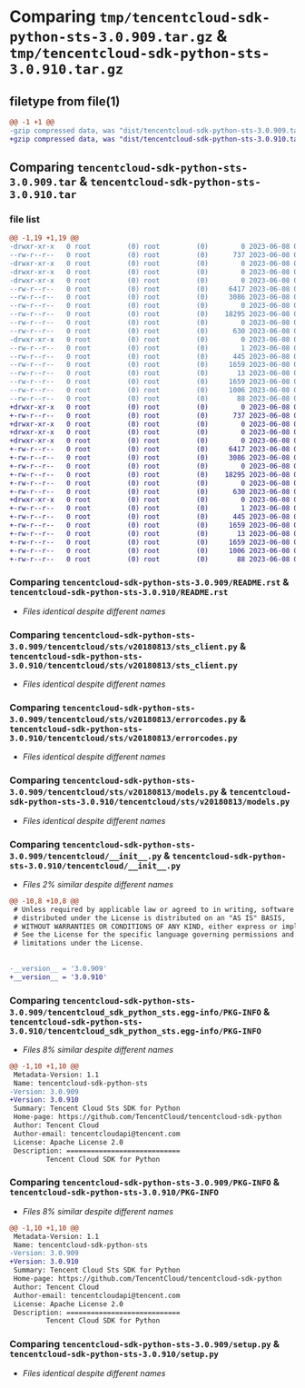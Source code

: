 # Comparing `tmp/tencentcloud-sdk-python-sts-3.0.909.tar.gz` & `tmp/tencentcloud-sdk-python-sts-3.0.910.tar.gz`

## filetype from file(1)

```diff
@@ -1 +1 @@
-gzip compressed data, was "dist/tencentcloud-sdk-python-sts-3.0.909.tar", last modified: Thu Jun  8 00:32:48 2023, max compression
+gzip compressed data, was "dist/tencentcloud-sdk-python-sts-3.0.910.tar", last modified: Thu Jun  8 09:19:01 2023, max compression
```

## Comparing `tencentcloud-sdk-python-sts-3.0.909.tar` & `tencentcloud-sdk-python-sts-3.0.910.tar`

### file list

```diff
@@ -1,19 +1,19 @@
-drwxr-xr-x   0 root         (0) root         (0)        0 2023-06-08 00:32:48.000000 tencentcloud-sdk-python-sts-3.0.909/
--rw-r--r--   0 root         (0) root         (0)      737 2023-06-08 00:32:48.000000 tencentcloud-sdk-python-sts-3.0.909/README.rst
-drwxr-xr-x   0 root         (0) root         (0)        0 2023-06-08 00:32:48.000000 tencentcloud-sdk-python-sts-3.0.909/tencentcloud/
-drwxr-xr-x   0 root         (0) root         (0)        0 2023-06-08 00:32:48.000000 tencentcloud-sdk-python-sts-3.0.909/tencentcloud/sts/
-drwxr-xr-x   0 root         (0) root         (0)        0 2023-06-08 00:32:48.000000 tencentcloud-sdk-python-sts-3.0.909/tencentcloud/sts/v20180813/
--rw-r--r--   0 root         (0) root         (0)     6417 2023-06-08 00:32:48.000000 tencentcloud-sdk-python-sts-3.0.909/tencentcloud/sts/v20180813/sts_client.py
--rw-r--r--   0 root         (0) root         (0)     3086 2023-06-08 00:32:48.000000 tencentcloud-sdk-python-sts-3.0.909/tencentcloud/sts/v20180813/errorcodes.py
--rw-r--r--   0 root         (0) root         (0)        0 2023-06-08 00:32:48.000000 tencentcloud-sdk-python-sts-3.0.909/tencentcloud/sts/v20180813/__init__.py
--rw-r--r--   0 root         (0) root         (0)    18295 2023-06-08 00:32:48.000000 tencentcloud-sdk-python-sts-3.0.909/tencentcloud/sts/v20180813/models.py
--rw-r--r--   0 root         (0) root         (0)        0 2023-06-08 00:32:48.000000 tencentcloud-sdk-python-sts-3.0.909/tencentcloud/sts/__init__.py
--rw-r--r--   0 root         (0) root         (0)      630 2023-06-08 00:32:48.000000 tencentcloud-sdk-python-sts-3.0.909/tencentcloud/__init__.py
-drwxr-xr-x   0 root         (0) root         (0)        0 2023-06-08 00:32:48.000000 tencentcloud-sdk-python-sts-3.0.909/tencentcloud_sdk_python_sts.egg-info/
--rw-r--r--   0 root         (0) root         (0)        1 2023-06-08 00:32:48.000000 tencentcloud-sdk-python-sts-3.0.909/tencentcloud_sdk_python_sts.egg-info/dependency_links.txt
--rw-r--r--   0 root         (0) root         (0)      445 2023-06-08 00:32:48.000000 tencentcloud-sdk-python-sts-3.0.909/tencentcloud_sdk_python_sts.egg-info/SOURCES.txt
--rw-r--r--   0 root         (0) root         (0)     1659 2023-06-08 00:32:48.000000 tencentcloud-sdk-python-sts-3.0.909/tencentcloud_sdk_python_sts.egg-info/PKG-INFO
--rw-r--r--   0 root         (0) root         (0)       13 2023-06-08 00:32:48.000000 tencentcloud-sdk-python-sts-3.0.909/tencentcloud_sdk_python_sts.egg-info/top_level.txt
--rw-r--r--   0 root         (0) root         (0)     1659 2023-06-08 00:32:48.000000 tencentcloud-sdk-python-sts-3.0.909/PKG-INFO
--rw-r--r--   0 root         (0) root         (0)     1006 2023-06-08 00:32:48.000000 tencentcloud-sdk-python-sts-3.0.909/setup.py
--rw-r--r--   0 root         (0) root         (0)       88 2023-06-08 00:32:48.000000 tencentcloud-sdk-python-sts-3.0.909/setup.cfg
+drwxr-xr-x   0 root         (0) root         (0)        0 2023-06-08 09:19:01.000000 tencentcloud-sdk-python-sts-3.0.910/
+-rw-r--r--   0 root         (0) root         (0)      737 2023-06-08 09:19:01.000000 tencentcloud-sdk-python-sts-3.0.910/README.rst
+drwxr-xr-x   0 root         (0) root         (0)        0 2023-06-08 09:19:01.000000 tencentcloud-sdk-python-sts-3.0.910/tencentcloud/
+drwxr-xr-x   0 root         (0) root         (0)        0 2023-06-08 09:19:01.000000 tencentcloud-sdk-python-sts-3.0.910/tencentcloud/sts/
+drwxr-xr-x   0 root         (0) root         (0)        0 2023-06-08 09:19:01.000000 tencentcloud-sdk-python-sts-3.0.910/tencentcloud/sts/v20180813/
+-rw-r--r--   0 root         (0) root         (0)     6417 2023-06-08 09:19:01.000000 tencentcloud-sdk-python-sts-3.0.910/tencentcloud/sts/v20180813/sts_client.py
+-rw-r--r--   0 root         (0) root         (0)     3086 2023-06-08 09:19:01.000000 tencentcloud-sdk-python-sts-3.0.910/tencentcloud/sts/v20180813/errorcodes.py
+-rw-r--r--   0 root         (0) root         (0)        0 2023-06-08 09:19:01.000000 tencentcloud-sdk-python-sts-3.0.910/tencentcloud/sts/v20180813/__init__.py
+-rw-r--r--   0 root         (0) root         (0)    18295 2023-06-08 09:19:01.000000 tencentcloud-sdk-python-sts-3.0.910/tencentcloud/sts/v20180813/models.py
+-rw-r--r--   0 root         (0) root         (0)        0 2023-06-08 09:19:01.000000 tencentcloud-sdk-python-sts-3.0.910/tencentcloud/sts/__init__.py
+-rw-r--r--   0 root         (0) root         (0)      630 2023-06-08 09:19:01.000000 tencentcloud-sdk-python-sts-3.0.910/tencentcloud/__init__.py
+drwxr-xr-x   0 root         (0) root         (0)        0 2023-06-08 09:19:01.000000 tencentcloud-sdk-python-sts-3.0.910/tencentcloud_sdk_python_sts.egg-info/
+-rw-r--r--   0 root         (0) root         (0)        1 2023-06-08 09:19:01.000000 tencentcloud-sdk-python-sts-3.0.910/tencentcloud_sdk_python_sts.egg-info/dependency_links.txt
+-rw-r--r--   0 root         (0) root         (0)      445 2023-06-08 09:19:01.000000 tencentcloud-sdk-python-sts-3.0.910/tencentcloud_sdk_python_sts.egg-info/SOURCES.txt
+-rw-r--r--   0 root         (0) root         (0)     1659 2023-06-08 09:19:01.000000 tencentcloud-sdk-python-sts-3.0.910/tencentcloud_sdk_python_sts.egg-info/PKG-INFO
+-rw-r--r--   0 root         (0) root         (0)       13 2023-06-08 09:19:01.000000 tencentcloud-sdk-python-sts-3.0.910/tencentcloud_sdk_python_sts.egg-info/top_level.txt
+-rw-r--r--   0 root         (0) root         (0)     1659 2023-06-08 09:19:01.000000 tencentcloud-sdk-python-sts-3.0.910/PKG-INFO
+-rw-r--r--   0 root         (0) root         (0)     1006 2023-06-08 09:19:01.000000 tencentcloud-sdk-python-sts-3.0.910/setup.py
+-rw-r--r--   0 root         (0) root         (0)       88 2023-06-08 09:19:01.000000 tencentcloud-sdk-python-sts-3.0.910/setup.cfg
```

### Comparing `tencentcloud-sdk-python-sts-3.0.909/README.rst` & `tencentcloud-sdk-python-sts-3.0.910/README.rst`

 * *Files identical despite different names*

### Comparing `tencentcloud-sdk-python-sts-3.0.909/tencentcloud/sts/v20180813/sts_client.py` & `tencentcloud-sdk-python-sts-3.0.910/tencentcloud/sts/v20180813/sts_client.py`

 * *Files identical despite different names*

### Comparing `tencentcloud-sdk-python-sts-3.0.909/tencentcloud/sts/v20180813/errorcodes.py` & `tencentcloud-sdk-python-sts-3.0.910/tencentcloud/sts/v20180813/errorcodes.py`

 * *Files identical despite different names*

### Comparing `tencentcloud-sdk-python-sts-3.0.909/tencentcloud/sts/v20180813/models.py` & `tencentcloud-sdk-python-sts-3.0.910/tencentcloud/sts/v20180813/models.py`

 * *Files identical despite different names*

### Comparing `tencentcloud-sdk-python-sts-3.0.909/tencentcloud/__init__.py` & `tencentcloud-sdk-python-sts-3.0.910/tencentcloud/__init__.py`

 * *Files 2% similar despite different names*

```diff
@@ -10,8 +10,8 @@
 # Unless required by applicable law or agreed to in writing, software
 # distributed under the License is distributed on an "AS IS" BASIS,
 # WITHOUT WARRANTIES OR CONDITIONS OF ANY KIND, either express or implied.
 # See the License for the specific language governing permissions and
 # limitations under the License.
 
 
-__version__ = '3.0.909'
+__version__ = '3.0.910'
```

### Comparing `tencentcloud-sdk-python-sts-3.0.909/tencentcloud_sdk_python_sts.egg-info/PKG-INFO` & `tencentcloud-sdk-python-sts-3.0.910/tencentcloud_sdk_python_sts.egg-info/PKG-INFO`

 * *Files 8% similar despite different names*

```diff
@@ -1,10 +1,10 @@
 Metadata-Version: 1.1
 Name: tencentcloud-sdk-python-sts
-Version: 3.0.909
+Version: 3.0.910
 Summary: Tencent Cloud Sts SDK for Python
 Home-page: https://github.com/TencentCloud/tencentcloud-sdk-python
 Author: Tencent Cloud
 Author-email: tencentcloudapi@tencent.com
 License: Apache License 2.0
 Description: ============================
         Tencent Cloud SDK for Python
```

### Comparing `tencentcloud-sdk-python-sts-3.0.909/PKG-INFO` & `tencentcloud-sdk-python-sts-3.0.910/PKG-INFO`

 * *Files 8% similar despite different names*

```diff
@@ -1,10 +1,10 @@
 Metadata-Version: 1.1
 Name: tencentcloud-sdk-python-sts
-Version: 3.0.909
+Version: 3.0.910
 Summary: Tencent Cloud Sts SDK for Python
 Home-page: https://github.com/TencentCloud/tencentcloud-sdk-python
 Author: Tencent Cloud
 Author-email: tencentcloudapi@tencent.com
 License: Apache License 2.0
 Description: ============================
         Tencent Cloud SDK for Python
```

### Comparing `tencentcloud-sdk-python-sts-3.0.909/setup.py` & `tencentcloud-sdk-python-sts-3.0.910/setup.py`

 * *Files identical despite different names*

